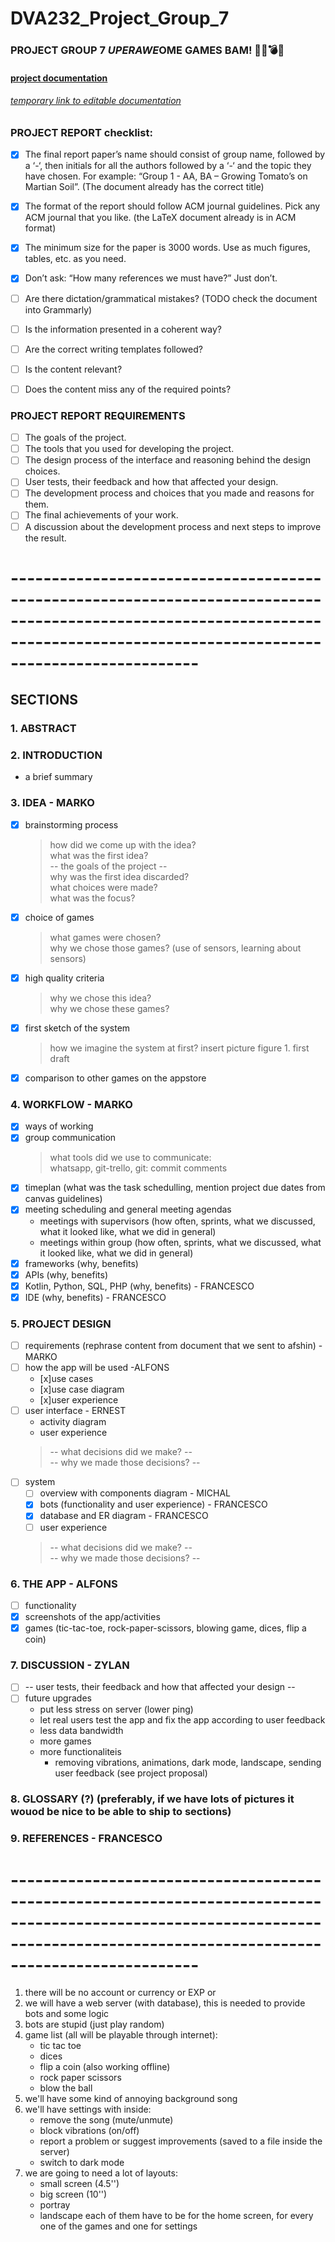 # DVA232_Project_Group_7

### PROJECT GROUP 7 $UPER AWE$OME GAMES BAM! 🔫🔪💣💥
#### [project documentation](https://www.overleaf.com/read/pbyrtqhvntxm)
###### [temporary link to editable documentation](https://www.overleaf.com/project/5fda128759085f43cd4840fd)

### PROJECT REPORT checklist:
- [x] The final report paper’s name should consist of group name, followed by a ‘-‘, then initials for all the authors followed by a ‘-‘ and the topic they have chosen. For example: “Group 1 - AA, BA – Growing Tomato’s on Martian Soil”. (The document already has the correct title)
- [x] The format of the report should follow ACM journal guidelines. Pick any ACM journal that you like. (the LaTeX document already is in ACM format)
- [x] The minimum size for the paper is 3000 words. Use as much figures, tables, etc. as you need.
- [x] Don’t ask: “How many references we must have?” Just don’t.
- [ ] Are there dictation/grammatical mistakes? (TODO check the document into Grammarly)
- [ ] Is the information presented in a coherent way?
- [ ] Are the correct writing templates followed?
- [ ] Is the content relevant?
- [ ] Does the content miss any of the required points?


### PROJECT REPORT REQUIREMENTS
- [ ] The goals of the project.
- [ ] The tools that you used for developing the project.
- [ ] The design process of the interface and reasoning behind the design choices.
- [ ] User tests, their feedback and how that affected your design.
- [ ] The development process and choices that you made and reasons for them.
- [ ] The final achievements of your work.
- [ ] A discussion about the development process and next steps to improve the result.

# -------------------------------------------------------------------------------------------------------------------------------------------------------------------------------

## SECTIONS
### 1. ABSTRACT
### 2. INTRODUCTION 
- a brief summary
### 3. IDEA - MARKO
- [x] brainstorming process
	> how did we come up with the idea? </br>
	> what was the first idea? </br>
	> -- the goals of the project -- </br>
	> why was the first idea discarded? </br>
	> what choices were made? </br>
	> what was the focus? </br>
- [x] choice of games
	> what games were chosen? </br>
	> why we chose those games? (use of sensors, learning about sensors) </br>
- [x] high quality criteria
	> why we chose this idea? </br>
	> why we chose these games? </br>
- [x] first sketch of the system
	> how we imagine the system at first?
	> insert  picture figure 1. first draft
- [x] comparison to other games on the appstore
### 4. WORKFLOW - MARKO
- [x] ways of working
- [x] group communication
	> what tools did we use to communicate: </br>
	> whatsapp, git-trello, git: commit comments </br>
- [x] timeplan (what was the task schedulling, mention project due dates from canvas guidelines)
- [x] meeting scheduling and general meeting agendas
	- meetings with supervisors (how often, sprints, what we discussed, what it looked like, what we did in general)
	- meetings within group (how often, sprints, what we discussed, what it looked like, what we did in general)
- [x] frameworks (why, benefits)
- [x] APIs (why, benefits)
- [x] Kotlin, Python, SQL, PHP (why, benefits) - FRANCESCO
- [x] IDE (why, benefits) - FRANCESCO
### 5. PROJECT DESIGN
- [ ] requirements (rephrase content from document that we sent to afshin) -MARKO
- [ ] how the app will be used -ALFONS
	- [x]use cases
	- [x]use case diagram
	- [x]user experience
- [ ] user interface - ERNEST
	- activity diagram
	- user experience
	> -- what decisions did we make? -- </br>
	> -- why we made those decisions? -- </br>
- [ ] system
	- [ ] overview with components diagram - MICHAL
	- [x] bots (functionality and user experience) - FRANCESCO
	- [x] database and ER diagram - FRANCESCO
	- [ ] user experience
	>-- what decisions did we make? -- </br>
	>-- why we made those decisions? -- </br>
### 6. THE APP - ALFONS
- [ ] functionality
- [x] screenshots of the app/activities
- [x] games (tic-tac-toe, rock-paper-scissors, blowing game, dices, flip a coin)
### 7. DISCUSSION - ZYLAN
- [ ] -- user tests, their feedback and how that affected your design --
- [ ] future upgrades
	- put less stress on server (lower ping)
	- let real users test the app and fix the app according to user feedback
	- less data bandwidth
	- more games
	- more functionaliteis
		- removing vibrations, animations, dark mode, landscape, sending user feedback (see project proposal)
### 8. GLOSSARY (?) (preferably, if we have lots of pictures it wouod be nice to be able to ship to sections)
### 9. REFERENCES - FRANCESCO

# -------------------------------------------------------------------------------------------------------------------------------------------------------------------------------

1. there will be no account or currency or EXP or <add similar things here>
2. we will have a web server (with database), this is needed to provide bots and
	some logic
3. bots are stupid (just play random)
4. game list (all will be playable through internet):
	- tic tac toe
	- dices
	- flip a coin (also working offline)
	- rock paper scissors
	- blow the ball
5. we'll have some kind of annoying background song	
6. we'll have settings with inside:
	- remove the song (mute/unmute)
	- block vibrations (on/off)
	- report a problem or suggest improvements (saved to a file inside the server)
	- switch to dark mode
7. we are going to need a lot of layouts:
	- small screen (4.5'')
	- big screen (10'')
	- portray
	- landscape
   each of them have to be for the home screen,
   for every one of the games and one for settings

